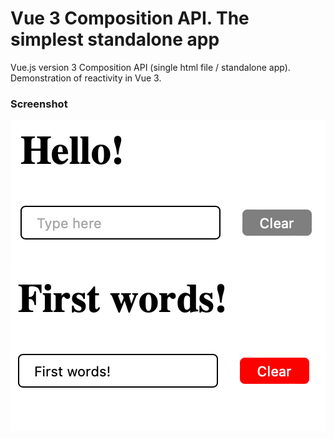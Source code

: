 # Vue 3 Composition API. The simplest standalone app

Vue.js version 3 Composition API (single html file / standalone app). Demonstration of reactivity in Vue 3.

### Screenshot

![Screenshots](https://github.com/alexpilugin/vue3-standalone-composition-api/raw/main/vue3-screenshot.png "Screenshot")
